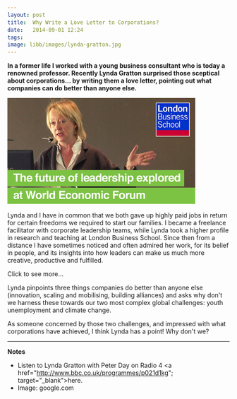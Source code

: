 ```yaml
---
layout: post
title:  Why Write a Love Letter to Corporations?
date:   2014-09-01 12:24
tags: 
image: libb/images/lynda-gratton.jpg
---
```


**In a former life I worked with a young business consultant who is today a renowned professor. Recently Lynda Gratton surprised those sceptical about corporations... by writing them a love letter, pointing out what companies can do better than anyone else.**

![](/libb/images/lynda-gratton.jpg)

Lynda and I have in common that we both gave up highly paid jobs in return for certain freedoms we required to start our families. I became a freelance facilitator with corporate leadership teams, while Lynda took a higher profile in research and teaching at London Business School. Since then from a distance I have sometimes noticed and often admired her work, for its belief in people, and its insights into how leaders can make us much more creative, productive and fulfilled.

<div id="restOfArticle" style="display:none">

After the crashes and scandals of recent years many of us find it harder to trust companies, and Lynda agrees that they today are much more likely to receive hate mail than love letters, but she counters: “We have been too pessimistic about companies... we use them all the time. They deliver us high-quality goods and services. They give us a place to work.”<br><br>

Far from being naive, Lynda actually notices what companies achieve, for example that Save the Children use the Coca-Cola corporation to get water to people in Africa, and that Vodaphone has built an astonishing network of alliances across the world. Leaders in companies are building resilience, with their people and their supply chains, to succeed in a world that is becoming increasingly fragile.<br><br> 

</div>
<a onclick="showMoreOrLess(this,'restOfArticle');">Click to see more...</a>

Lynda pinpoints three things companies do better than anyone else (innovation, scaling and mobilising, building alliances) and asks why don't we harness these towards our two most complex global challenges: youth unemployment and climate change.

As someone concerned by those two challenges, and impressed with what corporations have achieved, I think Lynda has a point! Why don't we? 

__________________
<b>Notes</b>
  
* Listen to Lynda Gratton with Peter Day on Radio 4 <a href="http://www.bbc.co.uk/programmes/p021d1kg"; target="_blank">here</a>.  
* Image: google.com











